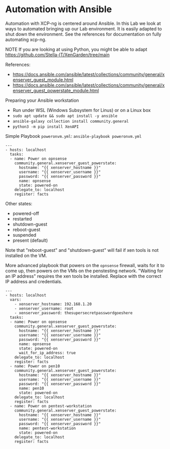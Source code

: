 # Automation with Ansible
Automation with XCP-ng is centered around Ansible. In this Lab we look at ways to automated bringing up our Lab environment. It is easily adapted to shut down the environment. See the references for documentation on fully automating xcp-ng.

NOTE If you are looking at using Python, you might be able to adapt https://github.com/Stella-IT/XenGarden/tree/main

References:
- https://docs.ansible.com/ansible/latest/collections/community/general/xenserver_guest_module.html
- https://docs.ansible.com/ansible/latest/collections/community/general/xenserver_guest_powerstate_module.html

Preparing your Ansible workstation
- Run under WSL (Windows Subsystem for Linus) or on a Linux box
- `sudo apt update && sudo apt install -y ansible`
- `ansible-galaxy collection install community.general`
- `python3 -m pip install XenAPI`

Simple Playbook `poweronvm.yml`: `ansible-playbook poweronvm.yml`
~~~
---
- hosts: localhost
  tasks:
  - name: Power on opnsense
    community.general.xenserver_guest_powerstate:
      hostname: "{{ xenserver_hostname }}"
      username: "{{ xenserver_username }}"
      password: "{{ xenserver_password }}"
      name: opnsense
      state: powered-on
    delegate_to: localhost
    register: facts
~~~

Other states:
- powered-off
- restarted
- shutdown-guest
- reboot-guest
- suspended
- present (default)

Note that "reboot-guest" and "shutdown-guest" will fail if xen tools is not installed on the VM.

More advanced playbook that powers on the `opnsense` firewall, waits for it to come up, then powers on the VMs on the penstesting network. "Waiting for an IP address" requires the xen tools be installed. Replace with the correct IP address and credentials.

~~~
---
- hosts: localhost
  vars:
    - xenserver_hostname: 192.168.1.20
    - xenserver_username: root
    - xenserver_password: thesupersecretpasswordgoeshere
  tasks:
  - name: Power on opnsense
    community.general.xenserver_guest_powerstate:
      hostname: "{{ xenserver_hostname }}"
      username: "{{ xenserver_username }}"
      password: "{{ xenserver_password }}"
      name: opnsense
      state: powered-on
      wait_for_ip_address: true
    delegate_to: localhost
    register: facts
  - name: Power on pen10
    community.general.xenserver_guest_powerstate:
      hostname: "{{ xenserver_hostname }}"
      username: "{{ xenserver_username }}"
      password: "{{ xenserver_password }}"
      name: pen10
      state: powered-on
    delegate_to: localhost
    register: facts
  - name: Power on pentest-workstation
    community.general.xenserver_guest_powerstate:
      hostname: "{{ xenserver_hostname }}"
      username: "{{ xenserver_username }}"
      password: "{{ xenserver_password }}"
      name: pentest-workstation
      state: powered-on
    delegate_to: localhost
    register: facts
~~~
